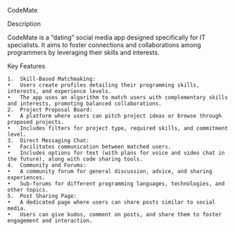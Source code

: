 CodeMate

Description

CodeMate is a “dating” social media app designed specifically for IT specialists. It aims to foster connections and collaborations among programmers by leveraging their skills and interests.

Key Features

	1.	Skill-Based Matchmaking:
	•	Users create profiles detailing their programming skills, interests, and experience levels.
	•	The app uses an algorithm to match users with complementary skills and interests, promoting balanced collaborations.
	2.	Project Proposal Board:
	•	A platform where users can pitch project ideas or browse through proposed projects.
	•	Includes filters for project type, required skills, and commitment level.
	3.	Direct Messaging Chat:
	•	Facilitates communication between matched users.
	•	Includes options for text (with plans for voice and video chat in the future), along with code sharing tools.
	4.	Community and Forums:
	•	A community forum for general discussion, advice, and sharing experiences.
	•	Sub-forums for different programming languages, technologies, and other topics.
	5.	Post Sharing Page:
	•	A dedicated page where users can share posts similar to social media.
	•	Users can give kudos, comment on posts, and share them to foster engagement and interaction.
